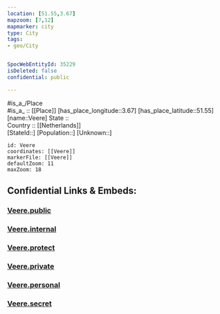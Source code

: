 ```yaml
---
location: [51.55,3.67] 
mapzoom: [7,12] 
mapmarker: city 
type: City
tags:
- geo/City


SpocWebEntityId: 35229
isDeleted: false
confidential: public

---
```

#is_a_/Place  
#is_a_ :: [[Place]] 
[has_place_longitude::3.67] 
[has_place_latitude::51.55] 
[name::Veere] 
State ::  
Country :: [[Netherlands]]  
[StateId::] 
[Population::] 
[Unknown::] 


```leaflet
id: Veere
coordinates: [[Veere]] 
markerFile: [[Veere]] 
defaultZoom: 11 
maxZoom: 18
```


## Confidential Links & Embeds: 

### [Veere.public](/_public/\Earth\Continent\Europe\Europe~West\Netherlands\Provinces~Netherlands\Zeeland\CityVeere.public.md) 

### [Veere.internal](/_internal/\Earth\Continent\Europe\Europe~West\Netherlands\Provinces~Netherlands\Zeeland\CityVeere.internal.md) 

### [Veere.protect](/_protect/\Earth\Continent\Europe\Europe~West\Netherlands\Provinces~Netherlands\Zeeland\CityVeere.protect.md) 

### [Veere.private](/_private/\Earth\Continent\Europe\Europe~West\Netherlands\Provinces~Netherlands\Zeeland\CityVeere.private.md) 

### [Veere.personal](/_personal/\Earth\Continent\Europe\Europe~West\Netherlands\Provinces~Netherlands\Zeeland\CityVeere.personal.md) 

### [Veere.secret](/_secret/\Earth\Continent\Europe\Europe~West\Netherlands\Provinces~Netherlands\Zeeland\CityVeere.secret.md)

